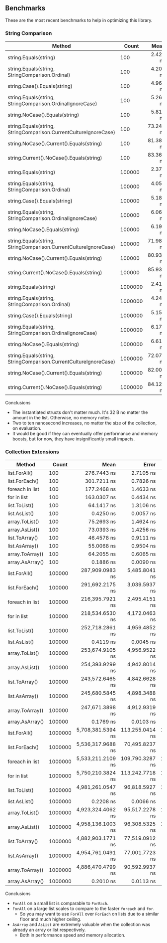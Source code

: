 ## Benchmarks

These are the most recent benchmarks to help in optimizing this library.

### String Comparison

| Method                                                           | Count   |      Mean |     Error |    StdDev | Allocated |
| ---------------------------------------------------------------- | ------- | --------: | --------: | --------: | --------: |
| string.Equals(string)                                            | 100     |  2.427 ns | 0.0240 ns | 0.0213 ns |         - |
| string.Equals(string, StringComparison.Ordinal)                  | 100     |  4.205 ns | 0.0562 ns | 0.0526 ns |         - |
| string.Case().Equals(string)                                     | 100     |  4.964 ns | 0.0795 ns | 0.0744 ns |         - |
| string.Equals(string, StringComparison.OrdinalIgnoreCase)        | 100     |  5.260 ns | 0.0194 ns | 0.0182 ns |         - |
| string.NoCase().Equals(string)                                   | 100     |  5.819 ns | 0.0523 ns | 0.0489 ns |         - |
| string.Equals(string, StringComparison.CurrentCultureIgnoreCase) | 100     | 73.247 ns | 0.7684 ns | 0.6812 ns |         - |
| string.NoCase().Current().Equals(string)                         | 100     | 81.383 ns | 0.7167 ns | 0.6704 ns |      32 B |
| string.Current().NoCase().Equals(string)                         | 100     | 83.367 ns | 0.5287 ns | 0.4945 ns |      32 B |
| string.Equals(string)                                            | 100000  |  2.378 ns | 0.0267 ns | 0.0250 ns |         - |
| string.Equals(string, StringComparison.Ordinal)                  | 100000  |  4.056 ns | 0.0582 ns | 0.0454 ns |         - |
| string.Case().Equals(string)                                     | 100000  |  5.180 ns | 0.0407 ns | 0.0361 ns |         - |
| string.Equals(string, StringComparison.OrdinalIgnoreCase)        | 100000  |  6.068 ns | 0.0476 ns | 0.0422 ns |         - |
| string.NoCase().Equals(string)                                   | 100000  |  6.196 ns | 0.0300 ns | 0.0266 ns |         - |
| string.Equals(string, StringComparison.CurrentCultureIgnoreCase) | 100000  | 71.986 ns | 0.7628 ns | 0.7136 ns |         - |
| string.NoCase().Current().Equals(string)                         | 100000  | 80.930 ns | 0.8876 ns | 0.7869 ns |      32 B |
| string.Current().NoCase().Equals(string)                         | 100000  | 85.931 ns | 1.0411 ns | 0.9739 ns |      32 B |
| string.Equals(string)                                            | 1000000 |  2.412 ns | 0.0431 ns | 0.0403 ns |         - |
| string.Equals(string, StringComparison.Ordinal)                  | 1000000 |  4.241 ns | 0.0697 ns | 0.0582 ns |         - |
| string.Case().Equals(string)                                     | 1000000 |  5.158 ns | 0.0475 ns | 0.0444 ns |         - |
| string.Equals(string, StringComparison.OrdinalIgnoreCase)        | 1000000 |  6.179 ns | 0.0975 ns | 0.0912 ns |         - |
| string.NoCase().Equals(string)                                   | 1000000 |  6.611 ns | 0.0448 ns | 0.0419 ns |         - |
| string.Equals(string, StringComparison.CurrentCultureIgnoreCase) | 1000000 | 72.070 ns | 0.4106 ns | 0.3841 ns |         - |
| string.NoCase().Current().Equals(string)                         | 1000000 | 82.004 ns | 0.7877 ns | 0.6983 ns |      32 B |
| string.Current().NoCase().Equals(string)                         | 1000000 | 84.123 ns | 0.9370 ns | 0.8306 ns |      32 B |

Conclusions

-   The instantiated structs don't matter much. It's 32 B no matter the amount in the list. Otherwise, no memory notes.
-   Two to ten nanosecond increases, no matter the size of the collection, on evaluation.
-   It would be good if they can eventually offer performance and memory boosts, but for now, they have insignificantly small impacts.

### Collection Extensions

| Method          | Count   |              Mean |           Error |          StdDev | Allocated |
| --------------- | ------- | ----------------: | --------------: | --------------: | --------: |
| list.ForAll()   | 100     |       276.7443 ns |       2.7105 ns |       2.5354 ns |         - |
| list.ForEach()  | 100     |       301.7211 ns |       0.7826 ns |       0.6937 ns |         - |
| foreach in list | 100     |       177.2468 ns |       1.4633 ns |       1.2971 ns |         - |
| for in list     | 100     |       163.0307 ns |       0.4434 ns |       0.3931 ns |         - |
| list.ToList()   | 100     |        64.1417 ns |       1.3106 ns |       1.5093 ns |     856 B |
| list.AsList()   | 100     |         0.4250 ns |       0.0057 ns |       0.0053 ns |         - |
| array.ToList()  | 100     |        75.2693 ns |       1.4624 ns |       1.3680 ns |     856 B |
| array.AsList()  | 100     |        73.0393 ns |       1.4256 ns |       1.4001 ns |     856 B |
| list.ToArray()  | 100     |        46.4578 ns |       0.9111 ns |       0.8948 ns |     824 B |
| list.AsArray()  | 100     |        55.0068 ns |       0.9504 ns |       0.7936 ns |     824 B |
| array.ToArray() | 100     |        64.2055 ns |       0.6065 ns |       0.5065 ns |     824 B |
| array.AsArray() | 100     |         0.1886 ns |       0.0090 ns |       0.0084 ns |         - |
| list.ForAll()   | 100000  |   287,909.0983 ns |   5,485.8041 ns |   5,131.4246 ns |         - |
| list.ForEach()  | 100000  |   291,692.2175 ns |   3,039.5937 ns |   2,538.1984 ns |         - |
| foreach in list | 100000  |   216,395.7921 ns |   2,495.4151 ns |   2,212.1205 ns |         - |
| for in list     | 100000  |   218,534.6530 ns |   4,172.0463 ns |   4,464.0428 ns |         - |
| list.ToList()   | 100000  |   252,718.2861 ns |   4,959.4852 ns |   5,093.0261 ns |  800077 B |
| list.AsList()   | 100000  |         0.4119 ns |       0.0045 ns |       0.0038 ns |         - |
| array.ToList()  | 100000  |   253,674.9105 ns |   4,956.9522 ns |   4,636.7361 ns |  800077 B |
| array.AsList()  | 100000  |   254,393.9299 ns |   4,942.8014 ns |   6,929.1173 ns |  800077 B |
| list.ToArray()  | 100000  |   243,572.6465 ns |   4,842.6628 ns |   9,782.4176 ns |  800017 B |
| list.AsArray()  | 100000  |   245,680.5845 ns |   4,898.3488 ns |  10,332.2801 ns |  800018 B |
| array.ToArray() | 100000  |   247,671.3898 ns |   4,912.9319 ns |   8,604.6038 ns |  800019 B |
| array.AsArray() | 100000  |         0.1769 ns |       0.0103 ns |       0.0080 ns |         - |
| list.ForAll()   | 1000000 | 5,708,381.5394 ns | 113,255.0414 ns | 158,767.7506 ns |       6 B |
| list.ForEach()  | 1000000 | 5,536,317.9688 ns |  70,495.8237 ns |  62,492.7115 ns |       7 B |
| foreach in list | 1000000 | 5,533,211.2109 ns | 109,790.3287 ns | 126,434.7058 ns |       6 B |
| for in list     | 1000000 | 5,750,210.3824 ns | 113,242.7718 ns | 195,338.2174 ns |       6 B |
| list.ToList()   | 1000000 | 4,981,261.0547 ns |  96,818.5927 ns | 111,496.4354 ns | 8000117 B |
| list.AsList()   | 1000000 |         0.2208 ns |       0.0066 ns |       0.0059 ns |         - |
| array.ToList()  | 1000000 | 4,923,324.4062 ns |  95,517.2278 ns | 127,512.7556 ns | 8000110 B |
| array.AsList()  | 1000000 | 4,958,136.1003 ns |  96,308.5325 ns | 125,228.2959 ns | 8000110 B |
| list.ToArray()  | 1000000 | 4,882,903.1771 ns |  77,519.0912 ns |  72,511.4060 ns | 8000078 B |
| list.AsArray()  | 1000000 | 4,954,761.0491 ns |  77,001.7723 ns |  68,260.0655 ns | 8000078 B |
| array.ToArray() | 1000000 | 4,886,470.4799 ns |  90,592.9937 ns |  80,308.3292 ns | 8000078 B |
| array.AsArray() | 1000000 |         0.2010 ns |       0.0113 ns |       0.0105 ns |         - |

Conclusions

-   `ForAll` on a small list is comparable to `ForEach`.
-   `ForAll` on a large list scales to compare to the faster `foreach` and `for`.
    -   So you may want to use `ForAll` over `ForEach` on lists due to a similar floor and much higher ceiling.
-   `AsArray` and `AsList` are extremely valuable when the collection was already an array or list respectively.
    -   Both in performance speed and memory allocation.
